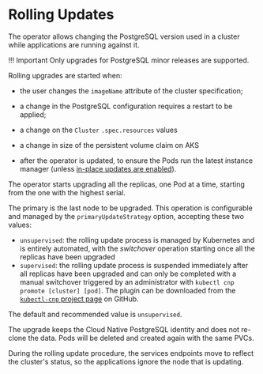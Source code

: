 # Rolling Updates

The operator allows changing the PostgreSQL version used in a cluster while
applications are running against it.

!!! Important
    Only upgrades for PostgreSQL minor releases are supported.

Rolling upgrades are started when:

- the user changes the `imageName` attribute of the cluster specification;

- a change in the PostgreSQL configuration requires a restart to be
  applied;

- a change on the `Cluster` `.spec.resources` values

- a change in size of the persistent volume claim on AKS

- after the operator is updated, to ensure the Pods run the latest instance
  manager (unless [in-place updates are enabled](installation_upgrade.md#in-place-updates-of-the-instance-manager)).

The operator starts upgrading all the replicas, one Pod at a time, starting
from the one with the highest serial.

The primary is the last node to be upgraded. This operation is configurable and
managed by the `primaryUpdateStrategy` option, accepting these two values:

- `unsupervised`: the rolling update process is managed by Kubernetes
  and is entirely automated, with the *switchover* operation
  starting once all the replicas have been upgraded
- `supervised`: the rolling update process is suspended immediately
  after all replicas have been upgraded and can only be completed
  with a manual switchover triggered by an administrator with
  `kubectl cnp promote [cluster] [pod]`. The plugin can be downloaded from the
  [`kubectl-cnp` project page](https://github.com/EnterpriseDB/kubectl-cnp)
  on GitHub.

The default and recommended value is `unsupervised`.

The upgrade keeps the Cloud Native PostgreSQL identity and does not
re-clone the data. Pods will be deleted and created again with the same PVCs.

During the rolling update procedure, the services endpoints move to reflect
the cluster's status, so the applications ignore the node that
is updating.
